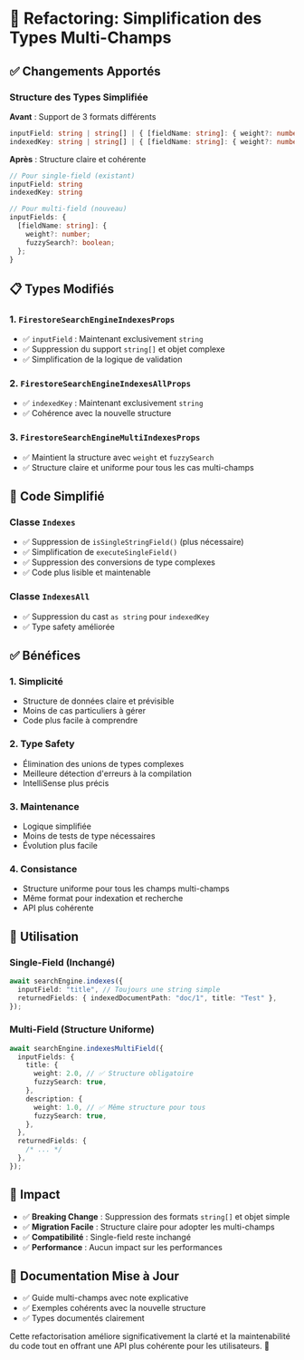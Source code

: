 # 🔧 Refactoring: Simplification des Types Multi-Champs

## ✅ Changements Apportés

### Structure des Types Simplifiée

**Avant** : Support de 3 formats différents

```typescript
inputField: string | string[] | { [fieldName: string]: { weight?: number } }
indexedKey: string | string[] | { [fieldName: string]: { weight?: number } }
```

**Après** : Structure claire et cohérente

```typescript
// Pour single-field (existant)
inputField: string
indexedKey: string

// Pour multi-field (nouveau)
inputFields: {
  [fieldName: string]: {
    weight?: number;
    fuzzySearch?: boolean;
  };
}
```

## 📋 Types Modifiés

### 1. `FirestoreSearchEngineIndexesProps`

- ✅ `inputField` : Maintenant exclusivement `string`
- ✅ Suppression du support `string[]` et objet complexe
- ✅ Simplification de la logique de validation

### 2. `FirestoreSearchEngineIndexesAllProps`

- ✅ `indexedKey` : Maintenant exclusivement `string`
- ✅ Cohérence avec la nouvelle structure

### 3. `FirestoreSearchEngineMultiIndexesProps`

- ✅ Maintient la structure avec `weight` et `fuzzySearch`
- ✅ Structure claire et uniforme pour tous les cas multi-champs

## 🔧 Code Simplifié

### Classe `Indexes`

- ✅ Suppression de `isSingleStringField()` (plus nécessaire)
- ✅ Simplification de `executeSingleField()`
- ✅ Suppression des conversions de type complexes
- ✅ Code plus lisible et maintenable

### Classe `IndexesAll`

- ✅ Suppression du cast `as string` pour `indexedKey`
- ✅ Type safety améliorée

## ✅ Bénéfices

### 1. **Simplicité**

- Structure de données claire et prévisible
- Moins de cas particuliers à gérer
- Code plus facile à comprendre

### 2. **Type Safety**

- Élimination des unions de types complexes
- Meilleure détection d'erreurs à la compilation
- IntelliSense plus précis

### 3. **Maintenance**

- Logique simplifiée
- Moins de tests de type nécessaires
- Évolution plus facile

### 4. **Consistance**

- Structure uniforme pour tous les champs multi-champs
- Même format pour indexation et recherche
- API plus cohérente

## 📖 Utilisation

### Single-Field (Inchangé)

```typescript
await searchEngine.indexes({
  inputField: "title", // Toujours une string simple
  returnedFields: { indexedDocumentPath: "doc/1", title: "Test" },
});
```

### Multi-Field (Structure Uniforme)

```typescript
await searchEngine.indexesMultiField({
  inputFields: {
    title: {
      weight: 2.0, // ✅ Structure obligatoire
      fuzzySearch: true,
    },
    description: {
      weight: 1.0, // ✅ Même structure pour tous
      fuzzySearch: true,
    },
  },
  returnedFields: {
    /* ... */
  },
});
```

## 🎯 Impact

- ✅ **Breaking Change** : Suppression des formats `string[]` et objet simple
- ✅ **Migration Facile** : Structure claire pour adopter les multi-champs
- ✅ **Compatibilité** : Single-field reste inchangé
- ✅ **Performance** : Aucun impact sur les performances

## 📝 Documentation Mise à Jour

- ✅ Guide multi-champs avec note explicative
- ✅ Exemples cohérents avec la nouvelle structure
- ✅ Types documentés clairement

Cette refactorisation améliore significativement la clarté et la maintenabilité du code tout en offrant une API plus cohérente pour les utilisateurs. 🎉
